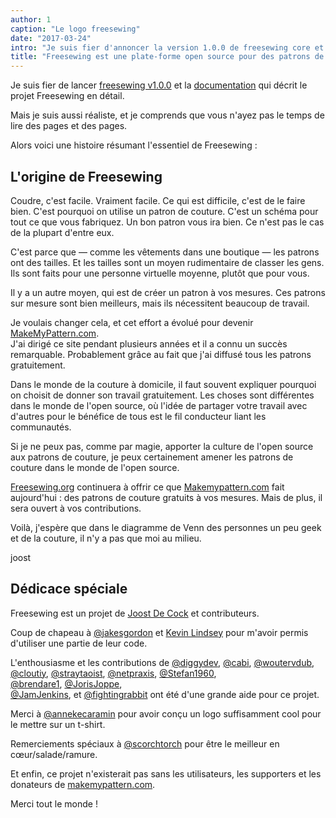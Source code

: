 ```yaml
---
author: 1
caption: "Le logo freesewing"
date: "2017-03-24"
intro: "Je suis fier d'annoncer la version 1.0.0 de freesewing core et la documentation qui l'accompagne et qui décrit le projet freesewing en détail."
title: "Freesewing est une plate-forme open source pour des patrons de couture sur mesure"
---
```


Je suis fier de lancer [freesewing v1.0.0](https://github.com/freesewing/core) et la [documentation](/docs) qui décrit le projet Freesewing en détail.

Mais je suis aussi réaliste, et je comprends que vous n'ayez pas le temps de lire des pages et des pages.

Alors voici une histoire résumant l'essentiel de Freesewing :

## L'origine de Freesewing
Coudre, c'est facile. Vraiment facile. Ce qui est difficile, c'est de le faire bien. C'est pourquoi on utilise un patron de couture. C'est un schéma pour tout ce que vous fabriquez. Un bon patron vous ira bien. Ce n'est pas le cas de la plupart d'entre eux.

C'est parce que &mdash; comme les vêtements dans une boutique &mdash; les patrons ont des tailles. Et les tailles sont un moyen rudimentaire de classer les gens. Ils sont faits pour une personne virtuelle moyenne, plutôt que pour vous.

Il y a un autre moyen, qui est de créer un patron à vos mesures. Ces patrons sur mesure sont bien meilleurs, mais ils nécessitent beaucoup de travail.

Je voulais changer cela, et cet effort a évolué pour devenir [MakeMyPattern.com](https://makemypattern.com/).     
J'ai dirigé ce site pendant plusieurs années et il a connu un succès remarquable. Probablement grâce au fait que j'ai diffusé tous les patrons gratuitement.

Dans le monde de la couture à domicile, il faut souvent expliquer pourquoi on choisit de donner son travail gratuitement. Les choses sont différentes dans le monde de l'open source, où l'idée de partager votre travail avec d'autres pour le bénéfice de tous est le fil conducteur liant les communautés.

Si je ne peux pas, comme par magie, apporter la culture de l'open source aux patrons de couture, je peux certainement amener les patrons de couture dans le monde de l'open source.

[Freesewing.org](https://freesewing.org/) continuera à offrir ce que [Makemypattern.com](https://makemypattern.com/) fait aujourd'hui : des patrons de couture gratuits à vos mesures. Mais de plus, il sera ouvert à vos contributions.

Voilà, j'espère que dans le diagramme de Venn des personnes un peu geek et de la couture, il n'y a pas que moi au milieu.

joost

## Dédicace spéciale
Freesewing est un projet de [Joost De Cock](https://github.com/joostdecock) et contributeurs.

Coup de chapeau à [@jakesgordon](https://github.com/jakesgordon) et [Kevin Lindsey](http://www.kevlindev.com) pour m'avoir permis d'utiliser une partie de leur code.

L'enthousiasme et les contributions de [@diggydev](https://github.com/diggydev), [@cabi](https://github.com/cabi), [@woutervdub](https://github.com/woutervdub), [@cloutiy](https://github.com/cloutiy), [@straytaoist](https://github.com/straytaoist), [@netpraxis](https://github.com/netpraxis), [@Stefan1960](https://github.com/Stefan1960),                                                             
[@brendare1](https://github.com/brendare1), [@JorisJoppe](https://github.com/JorisJoppe),                                                             
[@JamJenkins](https://github.com/JamJenkins), et [@fightingrabbit](https://github.com/fightingrabbit) ont été d'une grande aide pour ce projet.

Merci à [@annekecaramin](https://twitter.com/annekecaramin) pour avoir conçu un logo suffisamment cool pour le mettre sur un t-shirt.

Remerciements spéciaux à [@scorchtorch](https://twitter.com/scorchtorch) pour être le meilleur en cœur/salade/ramure.

Et enfin, ce projet n'existerait pas sans les utilisateurs, les supporters et les donateurs de [makemypattern.com](https://makemypattern.com/).

Merci tout le monde !
